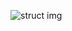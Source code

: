 
![struct img](https://user-images.githubusercontent.com/94338510/142862585-913ec8e0-3db5-476c-9f20-98ebee6afd23.PNG)
